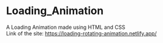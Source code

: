 # Loading_Animation
A Loading Animation made using HTML and CSS<br>
Link of the site:
https://loading-rotating-animation.netlify.app/
